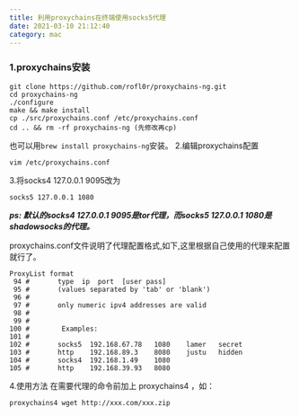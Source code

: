 ```yaml
---
title: 利用proxychains在终端使用socks5代理
date: 2021-03-10 21:12:40
category: mac
---
```

### 1.proxychains安装
```
git clone https://github.com/rofl0r/proxychains-ng.git
cd proxychains-ng
./configure
make && make install
cp ./src/proxychains.conf /etc/proxychains.conf
cd .. && rm -rf proxychains-ng (先修改再cp)
```
也可以用`brew install proxychains-ng`安装。
2.编辑proxychains配置
```
vim /etc/proxychains.conf
```
3.将socks4 127.0.0.1 9095改为
```
socks5 127.0.0.1 1080
```
***ps: 默认的socks4 127.0.0.1 9095是tor代理，而socks5 127.0.0.1 1080是shadowsocks的代理。***

proxychains.conf文件说明了代理配置格式,如下,这里根据自己使用的代理来配置就行了。

```
ProxyList format
 94 #       type  ip  port  [user pass]
 95 #       (values separated by 'tab' or 'blank')
 96 #
 97 #       only numeric ipv4 addresses are valid
 98 #
 99 #
100 #        Examples:
101 #
102 #       socks5  192.168.67.78   1080    lamer   secret
103 #       http    192.168.89.3    8080    justu   hidden
104 #       socks4  192.168.1.49    1080
105 #       http    192.168.39.93   8080
```
4.使用方法
在需要代理的命令前加上 proxychains4 ，如：
```
proxychains4 wget http://xxx.com/xxx.zip
```
